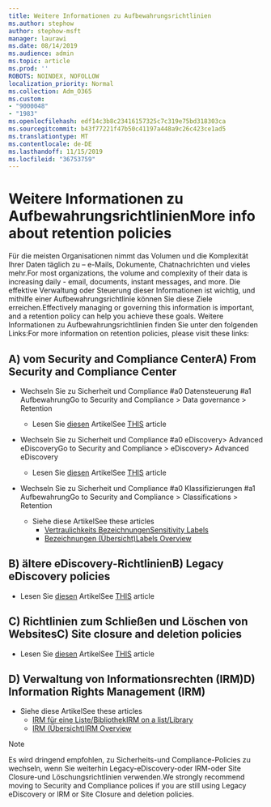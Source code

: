 ```yaml
---
title: Weitere Informationen zu Aufbewahrungsrichtlinien
ms.author: stephow
author: stephow-msft
manager: laurawi
ms.date: 08/14/2019
ms.audience: admin
ms.topic: article
ms.prod: ''
ROBOTS: NOINDEX, NOFOLLOW
localization_priority: Normal
ms.collection: Adm_O365
ms.custom:
- "9000048"
- "1983"
ms.openlocfilehash: edf14c3b8c23416157325c7c319e75bd318303ca
ms.sourcegitcommit: b43f77221f47b50c41197a448a9c26c423ce1ad5
ms.translationtype: MT
ms.contentlocale: de-DE
ms.lasthandoff: 11/15/2019
ms.locfileid: "36753759"
---
```

# <a name="more-info-about-retention-policies"></a><span data-ttu-id="e37c4-102">Weitere Informationen zu Aufbewahrungsrichtlinien</span><span class="sxs-lookup"><span data-stu-id="e37c4-102">More info about retention policies</span></span>

<span data-ttu-id="e37c4-103">Für die meisten Organisationen nimmt das Volumen und die Komplexität Ihrer Daten täglich zu – e-Mails, Dokumente, Chatnachrichten und vieles mehr.</span><span class="sxs-lookup"><span data-stu-id="e37c4-103">For most organizations, the volume and complexity of their data is increasing daily - email, documents, instant messages, and more.</span></span> <span data-ttu-id="e37c4-104">Die effektive Verwaltung oder Steuerung dieser Informationen ist wichtig, und mithilfe einer Aufbewahrungsrichtlinie können Sie diese Ziele erreichen.</span><span class="sxs-lookup"><span data-stu-id="e37c4-104">Effectively managing or governing this information is important, and a retention policy can help you achieve these goals.</span></span> <span data-ttu-id="e37c4-105">Weitere Informationen zu Aufbewahrungsrichtlinien finden Sie unter den folgenden Links:</span><span class="sxs-lookup"><span data-stu-id="e37c4-105">For more information on retention policies, please visit these links:</span></span>

## <a name="a-from-security-and-compliance-center"></a><span data-ttu-id="e37c4-106">A) vom Security and Compliance Center</span><span class="sxs-lookup"><span data-stu-id="e37c4-106">A) From Security and Compliance Center</span></span>

- <span data-ttu-id="e37c4-107">Wechseln Sie zu Sicherheit und Compliance #a0 Datensteuerung #a1 Aufbewahrung</span><span class="sxs-lookup"><span data-stu-id="e37c4-107">Go to Security and Compliance > Data governance > Retention</span></span>
  - <span data-ttu-id="e37c4-108">Lesen Sie [diesen](https://docs.microsoft.com/office365/securitycompliance/retention-policies) Artikel</span><span class="sxs-lookup"><span data-stu-id="e37c4-108">See [THIS](https://docs.microsoft.com/office365/securitycompliance/retention-policies) article</span></span>

- <span data-ttu-id="e37c4-109">Wechseln Sie zu Sicherheit und Compliance #a0 eDiscovery> Advanced eDiscovery</span><span class="sxs-lookup"><span data-stu-id="e37c4-109">Go to Security and Compliance > eDiscovery> Advanced eDiscovery</span></span> 
  - <span data-ttu-id="e37c4-110">Lesen Sie [diesen](https://docs.microsoft.com/office365/securitycompliance/ediscovery-cases) Artikel</span><span class="sxs-lookup"><span data-stu-id="e37c4-110">See [THIS](https://docs.microsoft.com/office365/securitycompliance/ediscovery-cases) article</span></span>

- <span data-ttu-id="e37c4-111">Wechseln Sie zu Sicherheit und Compliance #a0 Klassifizierungen #a1 Aufbewahrung</span><span class="sxs-lookup"><span data-stu-id="e37c4-111">Go to Security and Compliance > Classifications > Retention</span></span>
  - <span data-ttu-id="e37c4-112">Siehe diese Artikel</span><span class="sxs-lookup"><span data-stu-id="e37c4-112">See these articles</span></span>
    - [<span data-ttu-id="e37c4-113">Vertraulichkeits Bezeichnungen</span><span class="sxs-lookup"><span data-stu-id="e37c4-113">Sensitivity Labels</span></span>](https://docs.microsoft.com/office365/securitycompliance/sensitivity-labels)
    - [<span data-ttu-id="e37c4-114">Bezeichnungen (Übersicht)</span><span class="sxs-lookup"><span data-stu-id="e37c4-114">Labels Overview</span></span>](https://docs.microsoft.com/office365/securitycompliance/labels)

## <a name="b-legacy-ediscovery-policies"></a><span data-ttu-id="e37c4-115">B) ältere eDiscovery-Richtlinien</span><span class="sxs-lookup"><span data-stu-id="e37c4-115">B) Legacy eDiscovery policies</span></span>

- <span data-ttu-id="e37c4-116">Lesen Sie [diesen](https://support.office.com/article/Set-up-an-eDiscovery-Center-in-SharePoint-Online-A18F8975-AA7F-43B4-A7D6-001D14744D8E) Artikel</span><span class="sxs-lookup"><span data-stu-id="e37c4-116">See [THIS](https://support.office.com/article/Set-up-an-eDiscovery-Center-in-SharePoint-Online-A18F8975-AA7F-43B4-A7D6-001D14744D8E) article</span></span>

## <a name="c-site-closure-and-deletion-policies"></a><span data-ttu-id="e37c4-117">C) Richtlinien zum Schließen und Löschen von Websites</span><span class="sxs-lookup"><span data-stu-id="e37c4-117">C) Site closure and deletion policies</span></span>

- <span data-ttu-id="e37c4-118">Lesen Sie [diesen](https://support.office.com/article/Use-policies-for-site-closure-and-deletion-A8280D82-27FD-48C5-9ADF-8A5431208BA5) Artikel</span><span class="sxs-lookup"><span data-stu-id="e37c4-118">See [THIS](https://support.office.com/article/Use-policies-for-site-closure-and-deletion-A8280D82-27FD-48C5-9ADF-8A5431208BA5) article</span></span>  

## <a name="d-information-rights-management-irm"></a><span data-ttu-id="e37c4-119">D) Verwaltung von Informationsrechten (IRM)</span><span class="sxs-lookup"><span data-stu-id="e37c4-119">D) Information Rights Management (IRM)</span></span>

- <span data-ttu-id="e37c4-120">Siehe diese Artikel</span><span class="sxs-lookup"><span data-stu-id="e37c4-120">See these articles</span></span>
  - [<span data-ttu-id="e37c4-121">IRM für eine Liste/Bibliothek</span><span class="sxs-lookup"><span data-stu-id="e37c4-121">IRM on a list/Library</span></span>](https://support.office.com/article/apply-information-rights-management-to-a-list-or-library-3bdb5c4e-94fc-4741-b02f-4e7cc3c54aa1)
  - [<span data-ttu-id="e37c4-122">IRM (Übersicht)</span><span class="sxs-lookup"><span data-stu-id="e37c4-122">IRM Overview</span></span>](https://support.office.com/article/create-and-apply-information-management-policies-eb501fe9-2ef6-4150-945a-65a6451ee9e9)

> [!Note]
> <span data-ttu-id="e37c4-123">Es wird dringend empfohlen, zu Sicherheits-und Compliance-Policies zu wechseln, wenn Sie weiterhin Legacy-eDiscovery-oder IRM-oder Site Closure-und Löschungsrichtlinien verwenden.</span><span class="sxs-lookup"><span data-stu-id="e37c4-123">We strongly recommend moving to Security and Compliance polices if you are still using Legacy eDiscovery or IRM or Site Closure and deletion policies.</span></span>
